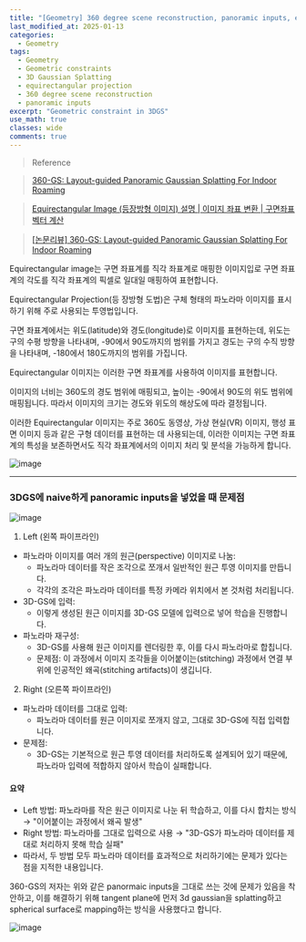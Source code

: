 ```yaml
---
title: "[Geometry] 360 degree scene reconstruction, panoramic inputs, equirectangular projection"
last_modified_at: 2025-01-13
categories:
  - Geometry
tags:
  - Geometry
  - Geometric constraints
  - 3D Gaussian Splatting
  - equirectangular projection
  - 360 degree scene reconstruction
  - panoramic inputs
excerpt: "Geometric constraint in 3DGS"
use_math: true
classes: wide
comments: true
---
```


> Reference

> [360-GS: Layout-guided Panoramic Gaussian Splatting For Indoor Roaming](https://arxiv.org/pdf/2402.00763)

> [Equirectangular Image (등장방형 이미지) 설명 | 이미지 좌표 변환 | 구면좌표 벡터 계산](https://mvje.tistory.com/211)

> [[논문리뷰] 360-GS: Layout-guided Panoramic Gaussian Splatting For Indoor Roaming](https://kimjy99.github.io/%EB%85%BC%EB%AC%B8%EB%A6%AC%EB%B7%B0/360-gs/)

Equirectangular image는 구면 좌표계를 직각 좌표계로 매핑한 이미지입로 구면 좌표계의 각도를 직각 좌표계의 픽셀로 일대일 매핑하여 표현합니다.

Equirectangular Projection(등 장방형 도법)은 구체 형태의 파노라마 이미지를 표시하기 위해 주로 사용되는 투영법입니다.

구면 좌표계에서는 위도(latitude)와 경도(longitude)로 이미지를 표현하는데, 위도는 구의 수평 방향을 나타내며, -90에서 90도까지의 범위를 가지고 경도는 구의 수직 방향을 나타내며, -180에서 180도까지의 범위를 가집니다. 

Equirectangular 이미지는 이러한 구면 좌표계를 사용하여 이미지를 표현합니다. 

이미지의 너비는 360도의 경도 범위에 매핑되고, 높이는 -90에서 90도의 위도 범위에 매핑됩니다. 따라서 이미지의 크기는 경도와 위도의 해상도에 따라 결정됩니다.

이러한 Equirectangular 이미지는 주로 360도 동영상, 가상 현실(VR) 이미지, 행성 표면 이미지 등과 같은 구형 데이터를 표현하는 데 사용되는데, 이러한 이미지는 구면 좌표계의 특성을 보존하면서도 직각 좌표계에서의 이미지 처리 및 분석을 가능하게 합니다.

![image](https://github.com/user-attachments/assets/33edaad8-ab12-472e-a591-da73d2f231d4)

----------

### 3DGS에 naive하게 panoramic inputs을 넣었을 때 문제점

![image](https://github.com/user-attachments/assets/7b836655-332c-4d9f-a11e-591847da4aeb)

1. Left (왼쪽 파이프라인)

- 파노라마 이미지를 여러 개의 원근(perspective) 이미지로 나눔:
  - 파노라마 데이터를 작은 조각으로 쪼개서 일반적인 원근 투영 이미지를 만듭니다.
  - 각각의 조각은 파노라마 데이터를 특정 카메라 위치에서 본 것처럼 처리됩니다.
- 3D-GS에 입력:
  - 이렇게 생성된 원근 이미지를 3D-GS 모델에 입력으로 넣어 학습을 진행합니다.
- 파노라마 재구성:
  - 3D-GS를 사용해 원근 이미지를 렌더링한 후, 이를 다시 파노라마로 합칩니다.
  - 문제점: 이 과정에서 이미지 조각들을 이어붙이는(stitching) 과정에서 연결 부위에 인공적인 왜곡(stitching artifacts)이 생깁니다.

2. Right (오른쪽 파이프라인)
   
- 파노라마 데이터를 그대로 입력:
  - 파노라마 데이터를 원근 이미지로 쪼개지 않고, 그대로 3D-GS에 직접 입력합니다.
- 문제점:
  - 3D-GS는 기본적으로 원근 투영 데이터를 처리하도록 설계되어 있기 때문에, 파노라마 입력에 적합하지 않아서 학습이 실패합니다.

#### 요약
- Left 방법: 파노라마를 작은 원근 이미지로 나눈 뒤 학습하고, 이를 다시 합치는 방식 → "이어붙이는 과정에서 왜곡 발생"
- Right 방법: 파노라마를 그대로 입력으로 사용 → "3D-GS가 파노라마 데이터를 제대로 처리하지 못해 학습 실패"
- 따라서, 두 방법 모두 파노라마 데이터를 효과적으로 처리하기에는 문제가 있다는 점을 지적한 내용입니다.

360-GS의 저자는 위와 같은 panormaic inputs을 그대로 쓰는 것에 문제가 있음을 착안하고, 이를 해결하기 위해 tangent plane에 먼저 3d gaussian을 splatting하고 spherical surface로 mapping하는 방식을 사용했다고 합니다. 

![image](https://github.com/user-attachments/assets/4d0198be-7569-4fd8-a894-1f2a10b7f8cf)

